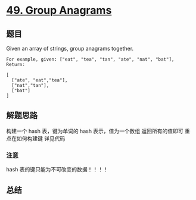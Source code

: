 # [49. Group Anagrams](https://leetcode.com/problems/group-anagrams/)

## 题目

Given an array of strings, group anagrams together.

```
For example, given: ["eat", "tea", "tan", "ate", "nat", "bat"],
Return:

[
  ["ate", "eat","tea"],
  ["nat","tan"],
  ["bat"]
]
```

## 解题思路

构建一个 hash 表，键为单词的 hash 表示，值为一个数组
返回所有的值即可
重点在如何构建键
详见代码

### 注意

hash 表的键只能为不可改变的数据！！！！

## 总结
